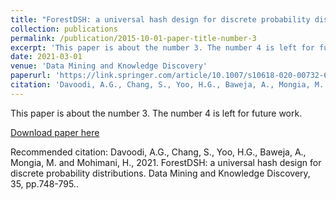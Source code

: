 ```yaml
---
title: "ForestDSH: a universal hash design for discrete probability distributions"
collection: publications
permalink: /publication/2015-10-01-paper-title-number-3
excerpt: 'This paper is about the number 3. The number 4 is left for future work.'
date: 2021-03-01
venue: 'Data Mining and Knowledge Discovery'
paperurl: 'https://link.springer.com/article/10.1007/s10618-020-00732-6'
citation: 'Davoodi, A.G., Chang, S., Yoo, H.G., Baweja, A., Mongia, M. and Mohimani, H., 2021. ForestDSH: a universal hash design for discrete probability distributions. Data Mining and Knowledge Discovery, 35, pp.748-795.'
---
```

This paper is about the number 3. The number 4 is left for future work.

[Download paper here](http://academicpages.github.io/files/paper3.pdf)

Recommended citation: Davoodi, A.G., Chang, S., Yoo, H.G., Baweja, A., Mongia, M. and Mohimani, H., 2021. ForestDSH: a universal hash design for discrete probability distributions. Data Mining and Knowledge Discovery, 35, pp.748-795..
